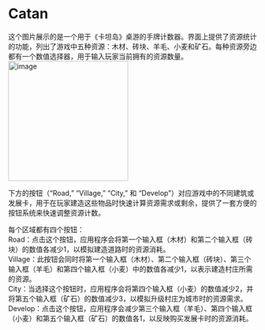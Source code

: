 # Catan
这个图片展示的是一个用于《卡坦岛》桌游的手牌计数器。界面上提供了资源统计的功能，列出了游戏中五种资源：木材、砖块、羊毛、小麦和矿石。每种资源旁边都有一个数值选择器，用于输入玩家当前拥有的资源数量。  
<img width="243" alt="image" src="https://github.com/JohannHalley/Catan/assets/39282218/56c678a8-bb2f-44bd-97a2-3a5185e286eb">

下方的按钮（“Road,” “Village,” “City,” 和 “Develop”）对应游戏中的不同建筑或发展卡，用于在玩家建造这些物品时快速计算资源需求或剩余，提供了一套方便的按钮系统来快速调整资源计数。

每个区域都有四个按钮：  
Road：点击这个按钮，应用程序会将第一个输入框（木材）和第二个输入框（砖块）的数值各减少1，以模拟建造道路时的资源消耗。  
Village：此按钮会同时将第一个输入框（木材）、第二个输入框（砖块）、第三个输入框（羊毛）和第四个输入框（小麦）中的数值各减少1，以表示建造村庄所需的资源。  
City：当选择这个按钮时，应用程序会将第四个输入框（小麦）的数值减少2，并将第五个输入框（矿石）的数值减少3，以模拟升级村庄为城市时的资源需求。  
Develop：点击这个按钮，应用程序会减少第三个输入框（羊毛）、第四个输入框（小麦）和第五个输入框（矿石）的数值各1，以反映购买发展卡时的资源消耗。
